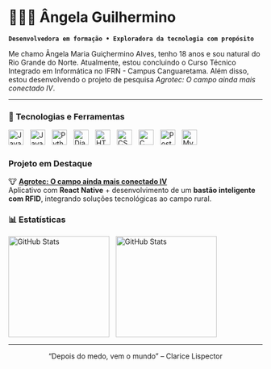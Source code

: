 # 👩🏾‍💻 Ângela Guilhermino

**`Desenvolvedora em formação • Exploradora da tecnologia com propósito`**

Me chamo Ângela Maria Guiçhermino Alves, tenho 18 anos e sou natural do Rio Grande do Norte. Atualmente, estou concluindo o Curso Técnico Integrado em Informática no IFRN - Campus Canguaretama. Além disso, estou desenvolvendo o projeto de pesquisa *Agrotec: O campo ainda mais conectado IV*. 

---

### 🤖 Tecnologias e Ferramentas

<img 
    align="left" 
    alt="JavaScript" 
    title="JavaScript"
    width="30px" 
    style="padding-right: 10px;" 
    src="https://cdn.jsdelivr.net/gh/devicons/devicon/icons/react/react-original.svg" 
/>
<img 
    align="left" 
    alt="JavaScript" 
    title="JavaScript"
    width="30px" 
    style="padding-right: 10px;" 
    src="https://cdn.jsdelivr.net/gh/devicons/devicon@latest/icons/javascript/javascript-original.svg" 
/>
<img 
    align="left" 
    alt="Python" 
    title="Python"
    width="30px" 
    style="padding-right: 10px;" 
    src="https://cdn.jsdelivr.net/gh/devicons/devicon@latest/icons/python/python-original.svg" 
/>
<img 
    align="left" 
    alt="Django" 
    title="Django"
    width="30px" 
    style="padding-right: 10px;" 
    src="https://cdn.jsdelivr.net/gh/devicons/devicon/icons/django/django-plain.svg" 
/>

<img 
    align="left" 
    alt="HTML"
    title="HTML" 
    width="30px" 
    style="padding-right: 10px;" 
    src="https://cdn.jsdelivr.net/gh/devicons/devicon@latest/icons/html5/html5-original.svg" 
/>
<img 
    align="left" 
    alt="CSS" 
    title="CSS"
    width="30px" 
    style="padding-right: 10px;" 
    src="https://cdn.jsdelivr.net/gh/devicons/devicon@latest/icons/css3/css3-original.svg" 
/>
<img  
  align="left"  
  alt="C"  
  title="C"  
  width="30px"  
  style="padding-right: 10px;"  
  src="https://cdn.jsdelivr.net/gh/devicons/devicon/icons/c/c-original.svg"  
/>
<img  
  align="left"  
  alt="PostgreSQL"  
  title="PostgreSQL"  
  width="30px"  
  style="padding-right: 10px;"  
  src="https://cdn.jsdelivr.net/gh/devicons/devicon/icons/postgresql/postgresql-original.svg"  
/>
<img  
  align="left"  
  alt="MySQL"  
  title="MySQL"  
  width="30px"  
  style="padding-right: 10px;"  
  src="https://cdn.jsdelivr.net/gh/devicons/devicon/icons/mysql/mysql-original.svg"  
/>


<br/>
<br/>

### Projeto em Destaque

🐮 **[Agrotec: O campo ainda mais conectado IV](https://github.com/angelaguilhermino)**  
Aplicativo com **React Native** + desenvolvimento de um **bastão inteligente com RFID**, integrando soluções tecnológicas ao campo rural.

### 📊 Estatísticas

<p>
  <img 
    align="left" 
    alt="GitHub Stats" 
    height="200" 
    style="padding-right: 10px;" 
    src="https://github-readme-stats.vercel.app/api?username=angelaguilhermino&show_icons=true&theme=tokyonight&include_all_commits=true&locale=pt-br" 
  />

<img 
      align="left" 
      alt="GitHub Stats" 
      height="200" 
      src="https://github-readme-stats.vercel.app/api/top-langs/?username=angelaguilhermino&theme=tokyonight&layout=compact&custom_title=Tecnologias&langs_count=9" 
  />

</p>

<br clear="both"/>

---

<p align="center">“Depois do medo, vem o mundo” – Clarice Lispector</p>
<p align="center">
 <!-- <img  
    alt="Infopotency"  
    title="Infopotency"  
    width="90px"
    height="90px"
    src="https://github.com/user-attachments/assets/a66d1755-0d3d-46c0-8dea-695c09cc7a47"  
  />-->
</p>




<!--
**AngelaGuilhermino/angelaguilhermino** is a ✨ _special_ ✨ repository because its `README.md` (this file) appears on your GitHub profile.

Here are some ideas to get you started:

- 🔭 I’m currently working on ...
- 🌱 I’m currently learning ...
- 👯 I’m looking to collaborate on ...
- 🤔 I’m looking for help with ...
- 💬 Ask me about ...
- 📫 How to reach me: ...
- 😄 Pronouns: ...
- ⚡ Fun fact: ...
-->

